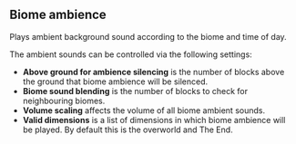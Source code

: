 ## Biome ambience

Plays ambient background sound according to the biome and time of day.

The ambient sounds can be controlled via the following settings:

- **Above ground for ambience silencing** is the number of blocks above the ground that biome ambience will be silenced.
- **Biome sound blending** is the number of blocks to check for neighbouring biomes.
- **Volume scaling** affects the volume of all biome ambient sounds.
- **Valid dimensions** is a list of dimensions in which biome ambience will be played. By default this is the overworld and The End.